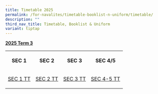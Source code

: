 ```yaml
---
title: Timetable 2025
permalink: /for-navalites/timetable-booklist-n-uniform/timetable/
description: ""
third_nav_title: Timetable, Booklist & Uniform
variant: tiptap
---
```

<p></p>
<p><strong><u>2025 Term 3</u></strong>
</p>
<table style="minWidth: 100px">
<colgroup>
<col>
<col>
<col>
<col>
</colgroup>
<tbody>
<tr>
<th rowspan="1" colspan="1">
<p><strong>SEC 1</strong>
</p>
</th>
<th rowspan="1" colspan="1">
<p><strong>SEC 2</strong>
</p>
</th>
<th rowspan="1" colspan="1">
<p><strong>SEC 3</strong>
</p>
</th>
<th rowspan="1" colspan="1">
<p><strong>SEC 4/5</strong>
</p>
</th>
</tr>
<tr>
<td rowspan="1" colspan="1">
<p><a href="/files/2025 T3 TT/Sec_1_TTb.pdf" rel="noopener nofollow" target="_blank">SEC 1 TT</a>
</p>
</td>
<td rowspan="1" colspan="1">
<p><a href="/files/2025 T3 TT/Sec_2_TTb.pdf" rel="noopener nofollow" target="_blank">SEC 2 TT</a>
</p>
</td>
<td rowspan="1" colspan="1">
<p><a href="/files/2025 T3 TT/SEC_3_TTa.pdf" rel="noopener nofollow" target="_blank">SEC 3 TT</a>
</p>
</td>
<td rowspan="1" colspan="1">
<p><a href="/files/2025 T3 TT/SEC_4_TTa.pdf" rel="noopener nofollow" target="_blank">SEC 4-5 TT</a>
</p>
</td>
</tr>
</tbody>
</table>
<p></p>
<p></p>